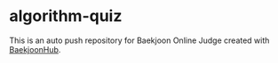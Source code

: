 # algorithm-quiz
This is an auto push repository for Baekjoon Online Judge created with [BaekjoonHub](https://github.com/BaekjoonHub/BaekjoonHub).
